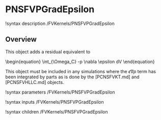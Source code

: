 # PNSFVPGradEpsilon

!syntax description /FVKernels/PNSFVPGradEpsilon

## Overview

This object adds a residual equivalent to

\begin{equation}
\int_{\Omega_C} -p \nabla \epsilon dV
\end{equation}

This object must be included in any simulations where the $\epsilon \nabla p$
term has been integrated by parts as is done by the [PCNSFVKT.md] and
[PCNSFVHLLC.md] objects.

!syntax parameters /FVKernels/PNSFVPGradEpsilon

!syntax inputs /FVKernels/PNSFVPGradEpsilon

!syntax children /FVKernels/PNSFVPGradEpsilon
